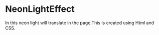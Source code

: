 # NeonLightEffect

In this neon light will translate in the page.This is created using Html and CSS.
